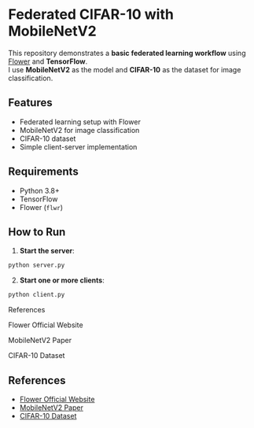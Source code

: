 # Federated CIFAR-10 with MobileNetV2

This repository demonstrates a **basic federated learning workflow** using [Flower](https://flower.dev/) and **TensorFlow**.  
I use **MobileNetV2** as the model and **CIFAR-10** as the dataset for image classification.

## Features
- Federated learning setup with Flower
- MobileNetV2 for image classification
- CIFAR-10 dataset
- Simple client-server implementation

## Requirements
- Python 3.8+
- TensorFlow
- Flower (`flwr`)

## How to Run
1. **Start the server**:
```bash
python server.py
```
2. **Start one or more clients**:
```bash
python client.py
```
References

Flower Official Website

MobileNetV2 Paper

CIFAR-10 Dataset

## References
- [Flower Official Website](https://flower.dev/)
- [MobileNetV2 Paper](https://arxiv.org/abs/1801.04381)
- [CIFAR-10 Dataset](https://www.cs.toronto.edu/~kriz/cifar.html)




